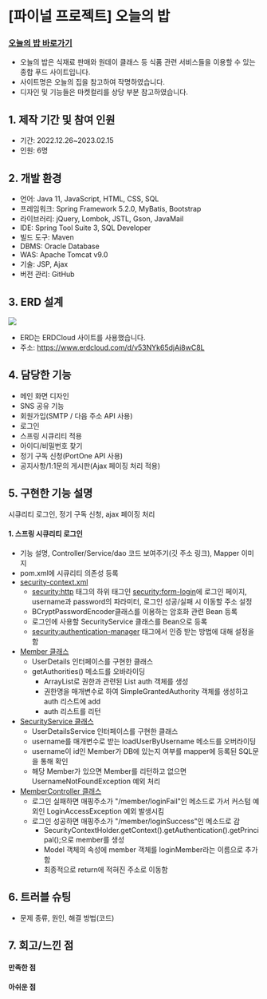 # [파이널 프로젝트] 오늘의 밥

### [오늘의 밥 바로가기](https://gd1class.iptime.org:8844/GDJ56_BOB_final/)
- 오늘의 밥은 식재료 판매와 원데이 클래스 등 식품 관련 서비스들을 이용할 수 있는 종합 푸드 사이트입니다.
- 사이트명은 오늘의 집을 참고하여 작명하였습니다.
- 디자인 및 기능들은 마켓컬리를 상당 부분 참고하였습니다.

## 1. 제작 기간 및 참여 인원
- 기간: 2022.12.26~2023.02.15
- 인원: 6명

## 2. 개발 환경
- 언어: Java 11, JavaScript, HTML, CSS, SQL
- 프레임워크: Spring Framework 5.2.0, MyBatis, Bootstrap
- 라이브러리: jQuery, Lombok, JSTL, Gson, JavaMail
- IDE: Spring Tool Suite 3, SQL Developer
- 빌드 도구: Maven
- DBMS: Oracle Database
- WAS: Apache Tomcat v9.0
- 기술: JSP, Ajax
- 버전 관리: GitHub

## 3. ERD 설계
<img src="https://user-images.githubusercontent.com/118409554/220550124-79701d7b-fb57-40e0-9935-7c58aa2eac21.png"/>

- ERD는 ERDCloud 사이트를 사용했습니다.
- 주소: https://www.erdcloud.com/d/v53NYk65djAi8wC8L

## 4. 담당한 기능
- 메인 화면 디자인
- SNS 공유 기능
- 회원가입(SMTP / 다음 주소 API 사용)
- 로그인
- 스프링 시큐리티 적용
- 아이디/비밀번호 찾기
- 정기 구독 신청(PortOne API 사용)
- 공지사항/1:1문의 게시판(Ajax 페이징 처리 적용)

## 5. 구현한 기능 설명
시큐리티 로그인, 정기 구독 신청, ajax 페이징 처리
#### 1. 스프링 시큐리티 로그인
- 기능 설명, Controller/Service/dao 코드 보여주기(깃 주소 링크), Mapper 이미지
- pom.xml에 시큐리티 의존성 등록
- [security-context.xml](https://github.com/hanairu96/GDJ56_BOB_final_personal/blob/main/GDJ56_BOB_final/src/main/webapp/WEB-INF/spring/security-context.xml)
  - <security:http> 태그의 하위 태그인 <security:form-login>에 로그인 페이지, username과 password의 파라미터, 로그인 성공/실패 시 이동할 주소 설정
  - BCryptPasswordEncoder클래스를 이용하는 암호화 관련 Bean 등록
  - 로그인에 사용할 SecurityService 클래스를 Bean으로 등록
  - <security:authentication-manager> 태그에서 인증 받는 방법에 대해 설정을 함
- [Member 클래스](https://github.com/hanairu96/GDJ56_BOB_final_personal/blob/main/GDJ56_BOB_final/src/main/java/com/today/bab/member/model/vo/Member.java)
  - UserDetails 인터페이스를 구현한 클래스
  - getAuthorities() 메소드를 오바라이딩
    - ArrayList로 권한과 관련된 List<GrantedAuthority> auth 객체를 생성
    - 권한명을 매개변수로 하여 SimpleGrantedAuthority 객체를 생성하고 auth 리스트에 add
    - auth 리스트를 리턴
- [SecurityService 클래스](https://github.com/hanairu96/GDJ56_BOB_final_personal/blob/main/GDJ56_BOB_final/src/main/java/com/today/bab/security/SecurityService.java)
  - UserDetailsService 인터페이스를 구현한 클래스  
  - username를 매개변수로 받는 loadUserByUsername 메소드를 오버라이딩
  - username이 id인 Member가 DB에 있는지 여부를 mapper에 등록된 SQL문을 통해 확인
  - 해당 Member가 있으면 Member를 리턴하고 없으면 UsernameNotFoundException 예외 처리
- [MemberController 클래스](https://github.com/hanairu96/GDJ56_BOB_final_personal/blob/main/GDJ56_BOB_final/src/main/java/com/today/bab/member/controller/MemberController.java)
  - 로그인 실패하면 매핑주소가 "/member/loginFail"인 메소드로 가서 커스텀 예외인 LoginAccessException 예외 발생시킴
  - 로그인 성공하면 매핑주소가 "/member/loginSuccess"인 메소드로 감
    - SecurityContextHolder.getContext().getAuthentication().getPrincipal();으로 member를 생성
    - Model 객체의 속성에 member 객체를 loginMember라는 이름으로 추가함
    - 최종적으로 return에 적혀진 주소로 이동함

## 6. 트러블 슈팅
- 문제 종류, 원인, 해결 방법(코드)

## 7. 회고/느낀 점
#### 만족한 점
#### 아쉬운 점
